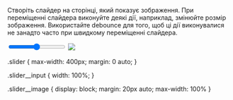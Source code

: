 Створіть слайдер на сторінці, який показує зображення. При переміщенні слайдера виконуйте деякі дії, наприклад, змінюйте розмір зображення. Використайте debounce для того, щоб ці дії виконувалися не занадто часто при швидкому переміщенні слайдера.

<div class="slider">
  <input type="range" min="1" max="100" value="50" class="slider__input">
  <img src="https://via.placeholder.com/300x300" class="slider__image">
</div>

.slider {
  max-width: 400px;
  margin: 0 auto;
}

.slider__input {
  width: 100%;
}

.slider__image {
  display: block;
  margin: 20px auto;
  max-width: 100%
}
